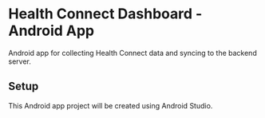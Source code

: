# Health Connect Dashboard - Android App

Android app for collecting Health Connect data and syncing to the backend server.

## Setup

This Android app project will be created using Android Studio.